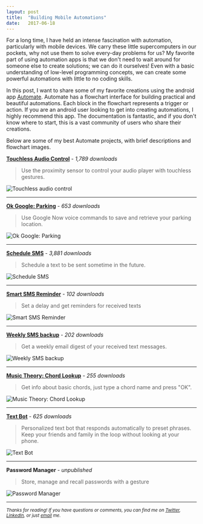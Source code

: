 ```yaml
---
layout: post
title:  "Building Mobile Automations"
date:   2017-06-18
---
```



For a long time, I have held an intense fascination with automation, particularly with mobile devices. We carry these little supercomputers in our pockets, why not use them to solve every-day problems for us?  My favorite part of using automation apps is that we don't need to wait around for someone else to create solutions; we can do it ourselves! Even with a basic understanding of low-level programming concepts, we can create some powerful automations with little to no coding skills.

In this post, I want to share some of my favorite creations using the android app [Automate](http://llamalab.com/automate/). Automate has a flowchart interface for building practical and beautiful automations. Each block in the flowchart represents a trigger or action. If you are an android user looking to get into creating automations, I highly recommend this app. The documentation is fantastic, and if you don't know where to start, this is a vast community of users who share their creations.

Below are some of my best Automate projects, with brief descriptions and flowchart images. 


**[Touchless Audio Control](http://llamalab.com/automate/community/flows/3493)** - *1,789 downloads*

> Use the proximity sensor to control your audio player with touchless gestures.

![Touchless audio control](http://bjcantlupe.com/img/touchless_audio_control.png)

---

**[Ok Google: Parking](http://llamalab.com/automate/community/flows/3430)** - *653 downloads*

> Use Google Now voice commands to save and retrieve your parking location.

![Ok Google: Parking](http://bjcantlupe.com/img/ok_google_parking.png)

--- 

**[Schedule SMS](http://llamalab.com/automate/community/flows/3575)** - *3,881 downloads*

> Schedule a text to be sent sometime in the future.

![Schedule SMS](http://bjcantlupe.com/img/schedule_sms.png)

---

**[Smart SMS Reminder](http://llamalab.com/automate/community/flows/4015)** - *102 downloads*

> Set a delay and get reminders for received texts

![Smart SMS Reminder](http://bjcantlupe.com/img/smart_sms_reminder.png)

---

**[Weekly SMS backup](http://llamalab.com/automate/community/flows/3269)** - *202 downloads*

> Get a weekly email digest of your received text messages.

![Weekly SMS backup](http://bjcantlupe.com/img/weekly_sms_backup.png)

--- 

**[Music Theory: Chord Lookup](http://llamalab.com/automate/community/flows/3610)** - *255 downloads*

> Get info about basic chords, just type a chord name and press "OK".

![Music Theory: Chord Lookup](http://bjcantlupe.com/img/music_theory_chord_info.png)

--- 

**[Text Bot](http://llamalab.com/automate/community/flows/4001)** - *625 downloads*

> Personalized text bot that responds automatically to preset phrases. Keep your friends and family in the loop without looking at your phone.

![Text Bot](http://bjcantlupe.com/img/text_bot.png)

--- 

**Password Manager** - *unpublished*

> Store, manage and recall passwords with a gesture

![Password Manager](http://bjcantlupe.com/img/password_manager.png)

---

<small><em>Thanks for reading! If you have questions or comments, you can find me on <a target="_blank" href="https://twitter.com/BeejLuig">Twitter</a>, <a href="https://www.linkedin.com/in/bj-cantlupe/" target="_blank">LinkedIn</a>, or just <a href="mailto:bjcantlupe@gmail.com">email</a> me.</em></small>
